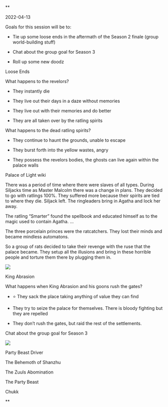 **

2022-04-13

Goals for this session will be to:

-   Tie up some loose ends in the aftermath of the Season 2 finale (group world-building stuff)
    
-   Chat about the group goal for Season 3
    
-   Roll up some new doodz
    

  

Loose Ends

What happens to the revelors?

-   They instantly die
    
-   They live out their days in a daze without memories
    
-   They live out with their memories and do better
    
-   They are all taken over by the ratling spirits
    

  

What happens to the dead ratling spirits?

-   They continue to haunt the grounds, unable to escape
    
-   They burst forth into the yellow wastes, angry
    
-   They possess the revelors bodies, the ghosts can live again within the palace walls
    

  

Palace of Light wiki

There was a period of time where there were slaves of all types. During Siljacks time as Master Malcolm there was a change in plans. They decided to go with ratlings 100%. They suffered more because their spirits are tied to where they die. Siljack left. The ringleaders bring in Agatha and lock her away.

The ratling “Smarter” found the spellbook and educated himself as to the magic used to contain Agatha. … 

The three porcelain princes were the ratcatchers. They lost their minds and became mindless automatons. 

So a group of rats decided to take their revenge with the ruse that the palace became. They setup all the illusions and bring in these horrible people and torture them there by plugging them in. 

  

![](https://lh3.googleusercontent.com/ac549l6nMItYRaXpkkrm9qZGTbTERM5IgibG2ef8sITa7VeiY0ZYPFbDxnwG86eDFSFtImf3HJHgGsnwlOxrpLE9cSlbKgTIx5Vv7Vczyl_3HMT8prIYz-ooqLto1mCxwE6v0u48lsxufNVTxQ)

King Abrasion

  

What happens when King Abrasion and his goons rush the gates?

-   ⭐ They sack the place taking anything of value they can find
    
-   They try to seize the palace for themselves. There is bloody fighting but they are repelled
    
-   They don’t rush the gates, but raid the rest of the settlements. 
    

  
  

Chat about the group goal for Season 3

![](https://lh4.googleusercontent.com/RqNoWS8lrFz_CAH1aDYMmhM7o8uxnXw9ukMCxghP9sPIjHLPWyQAzoFYS_c9guT_jSMqUGggU7P58D0vCEV43xNkwwunP7tRCM12-H290lXCXsySLqzZPzqxOBbuaIJKdqdIWw7zvSqYpgaU3A)

Party Beast Driver

  

The Behemoth of Shanzhu

The Zuuls Abomination

The Party Beast

Chukk

**